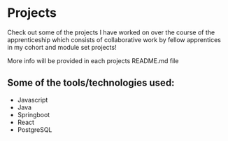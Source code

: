 # Projects
Check out some of the projects I have worked on over the course of the apprenticeship which consists of collaborative work by fellow apprentices in my cohort and module set projects!

More info will be provided in each projects README.md file

## Some of the tools/technologies used:
- Javascript
- Java
- Springboot
- React
- PostgreSQL
